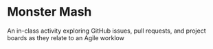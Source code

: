 # Monster Mash
An in-class activity exploring GitHub issues, pull requests, and project boards as they relate to an Agile worklow

